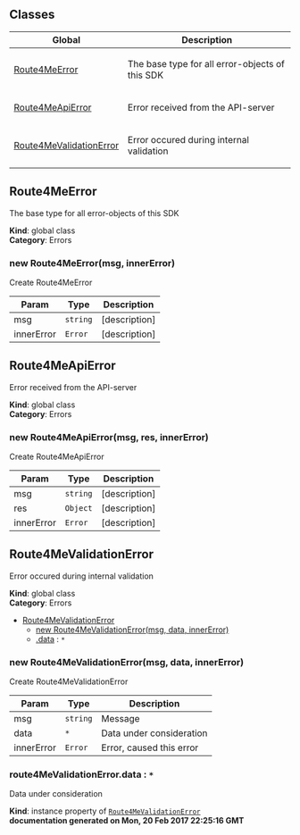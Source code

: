 ## Classes

<table>
  <thead>
    <tr>
      <th>Global</th><th>Description</th>
    </tr>
  </thead>
  <tbody>
<tr>
    <td><a href="#Route4MeError">Route4MeError</a></td>
    <td><p>The base type for all error-objects of this SDK</p>
</td>
    </tr>
<tr>
    <td><a href="#Route4MeApiError">Route4MeApiError</a></td>
    <td><p>Error received from the API-server</p>
</td>
    </tr>
<tr>
    <td><a href="#Route4MeValidationError">Route4MeValidationError</a></td>
    <td><p>Error occured during internal validation</p>
</td>
    </tr>
</tbody>
</table>

<a name="Route4MeError"></a>

## Route4MeError
The base type for all error-objects of this SDK

**Kind**: global class  
**Category**: Errors  
<a name="new_Route4MeError_new"></a>

### new Route4MeError(msg, innerError)
Create Route4MeError


| Param | Type | Description |
| --- | --- | --- |
| msg | <code>string</code> | [description] |
| innerError | <code>Error</code> | [description] |

<a name="Route4MeApiError"></a>

## Route4MeApiError
Error received from the API-server

**Kind**: global class  
**Category**: Errors  
<a name="new_Route4MeApiError_new"></a>

### new Route4MeApiError(msg, res, innerError)
Create Route4MeApiError


| Param | Type | Description |
| --- | --- | --- |
| msg | <code>string</code> | [description] |
| res | <code>Object</code> | [description] |
| innerError | <code>Error</code> | [description] |

<a name="Route4MeValidationError"></a>

## Route4MeValidationError
Error occured during internal validation

**Kind**: global class  
**Category**: Errors  

* [Route4MeValidationError](#Route4MeValidationError)
    * [new Route4MeValidationError(msg, data, innerError)](#new_Route4MeValidationError_new)
    * [.data](#Route4MeValidationError+data) : <code>\*</code>

<a name="new_Route4MeValidationError_new"></a>

### new Route4MeValidationError(msg, data, innerError)
Create Route4MeValidationError


| Param | Type | Description |
| --- | --- | --- |
| msg | <code>string</code> | Message |
| data | <code>\*</code> | Data under consideration |
| innerError | <code>Error</code> | Error, caused this error |

<a name="Route4MeValidationError+data"></a>

### route4MeValidationError.data : <code>\*</code>
Data under consideration

**Kind**: instance property of <code>[Route4MeValidationError](#Route4MeValidationError)</code>  
**documentation generated on Mon, 20 Feb 2017 22:25:16 GMT**
